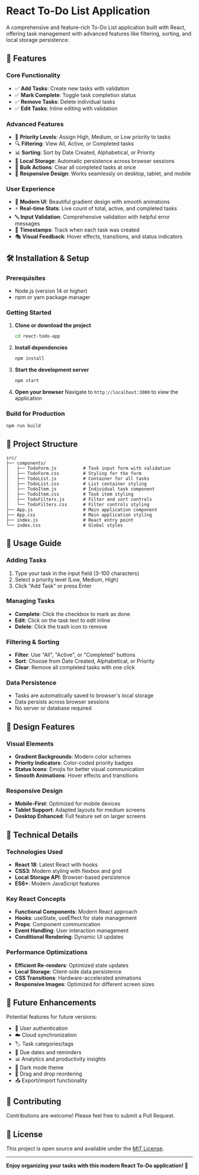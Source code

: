 # React To-Do List Application

A comprehensive and feature-rich To-Do List application built with React, offering task management with advanced features like filtering, sorting, and local storage persistence.

## 🚀 Features

### Core Functionality
- ✅ **Add Tasks**: Create new tasks with validation
- ✅ **Mark Complete**: Toggle task completion status
- ✅ **Remove Tasks**: Delete individual tasks
- ✅ **Edit Tasks**: Inline editing with validation

### Advanced Features
- 🎯 **Priority Levels**: Assign High, Medium, or Low priority to tasks
- 🔍 **Filtering**: View All, Active, or Completed tasks
- 📊 **Sorting**: Sort by Date Created, Alphabetical, or Priority
- 💾 **Local Storage**: Automatic persistence across browser sessions
- 🧹 **Bulk Actions**: Clear all completed tasks at once
- 📱 **Responsive Design**: Works seamlessly on desktop, tablet, and mobile

### User Experience
- 🎨 **Modern UI**: Beautiful gradient design with smooth animations
- ⚡ **Real-time Stats**: Live count of total, active, and completed tasks
- 🔤 **Input Validation**: Comprehensive validation with helpful error messages
- 📅 **Timestamps**: Track when each task was created
- 🎭 **Visual Feedback**: Hover effects, transitions, and status indicators

## 🛠️ Installation & Setup

### Prerequisites
- Node.js (version 14 or higher)
- npm or yarn package manager

### Getting Started

1. **Clone or download the project**
   ```bash
   cd react-todo-app
   ```

2. **Install dependencies**
   ```bash
   npm install
   ```

3. **Start the development server**
   ```bash
   npm start
   ```

4. **Open your browser**
   Navigate to `http://localhost:3000` to view the application

### Build for Production
```bash
npm run build
```

## 📁 Project Structure

```
src/
├── components/
│   ├── TodoForm.js          # Task input form with validation
│   ├── TodoForm.css         # Styling for the form
│   ├── TodoList.js          # Container for all tasks
│   ├── TodoList.css         # List container styling
│   ├── TodoItem.js          # Individual task component
│   ├── TodoItem.css         # Task item styling
│   ├── TodoFilters.js       # Filter and sort controls
│   └── TodoFilters.css      # Filter controls styling
├── App.js                   # Main application component
├── App.css                  # Main application styling
├── index.js                 # React entry point
└── index.css                # Global styles
```

## 🎯 Usage Guide

### Adding Tasks
1. Type your task in the input field (3-100 characters)
2. Select a priority level (Low, Medium, High)
3. Click "Add Task" or press Enter

### Managing Tasks
- **Complete**: Click the checkbox to mark as done
- **Edit**: Click on the task text to edit inline
- **Delete**: Click the trash icon to remove

### Filtering & Sorting
- **Filter**: Use "All", "Active", or "Completed" buttons
- **Sort**: Choose from Date Created, Alphabetical, or Priority
- **Clear**: Remove all completed tasks with one click

### Data Persistence
- Tasks are automatically saved to browser's local storage
- Data persists across browser sessions
- No server or database required

## 🎨 Design Features

### Visual Elements
- **Gradient Backgrounds**: Modern color schemes
- **Priority Indicators**: Color-coded priority badges
- **Status Icons**: Emojis for better visual communication
- **Smooth Animations**: Hover effects and transitions

### Responsive Design
- **Mobile-First**: Optimized for mobile devices
- **Tablet Support**: Adapted layouts for medium screens
- **Desktop Enhanced**: Full feature set on larger screens

## 🔧 Technical Details

### Technologies Used
- **React 18**: Latest React with hooks
- **CSS3**: Modern styling with flexbox and grid
- **Local Storage API**: Browser-based persistence
- **ES6+**: Modern JavaScript features

### Key React Concepts
- **Functional Components**: Modern React approach
- **Hooks**: useState, useEffect for state management
- **Props**: Component communication
- **Event Handling**: User interaction management
- **Conditional Rendering**: Dynamic UI updates

### Performance Optimizations
- **Efficient Re-renders**: Optimized state updates
- **Local Storage**: Client-side data persistence
- **CSS Transitions**: Hardware-accelerated animations
- **Responsive Images**: Optimized for different screen sizes

## 🚀 Future Enhancements

Potential features for future versions:
- 🔐 User authentication
- ☁️ Cloud synchronization
- 🏷️ Task categories/tags
- 📅 Due dates and reminders
- 📊 Analytics and productivity insights
- 🌙 Dark mode theme
- 🔄 Drag and drop reordering
- 📤 Export/import functionality

## 🤝 Contributing

Contributions are welcome! Please feel free to submit a Pull Request.

## 📄 License

This project is open source and available under the [MIT License](LICENSE).

---

**Enjoy organizing your tasks with this modern React To-Do application! 🎉**